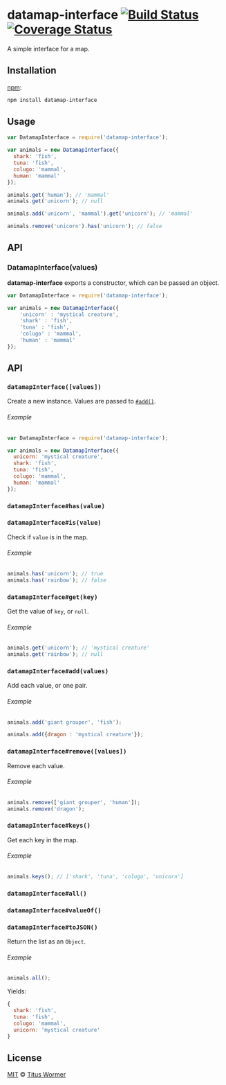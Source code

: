# datamap-interface [![Build Status][travis-badge]][travis] [![Coverage Status][codecov-badge]][codecov]

A simple interface for a map.

## Installation

[npm][]:

```bash
npm install datamap-interface
```

## Usage

```js
var DatamapInterface = require('datamap-interface');

var animals = new DatamapInterface({
  shark: 'fish',
  tuna: 'fish',
  colugo: 'mammal',
  human: 'mammal'
});

animals.get('human'); // 'mammal'
animals.get('unicorn'); // null

animals.add('unicorn', 'mammal').get('unicorn'); // 'mammal'

animals.remove('unicorn').has('unicorn'); // false
```

## API

### DatamapInterface(values)

**datamap-interface** exports a constructor, which can be passed an object.

```js
var DatamapInterface = require('datamap-interface');

var animals = new DatamapInterface({
    'unicorn' : 'mystical creature',
    'shark' : 'fish',
    'tuna' : 'fish',
    'colugo' : 'mammal',
    'human' : 'mammal'
});
```

## API

### `datamapInterface([values])`

Create a new instance.  Values are passed to [`#add()`][add].

###### Example

```js
var DatamapInterface = require('datamap-interface');

var animals = new DatamapInterface({
  unicorn: 'mystical creature',
  shark: 'fish',
  tuna: 'fish',
  colugo: 'mammal',
  human: 'mammal'
});
```

### `datamapInterface#has(value)`

### `datamapInterface#is(value)`

Check if `value` is in the map.

###### Example

```js
animals.has('unicorn'); // true
animals.has('rainbow'); // false
```

### `datamapInterface#get(key)`

Get the value of `key`, or `null`.

###### Example

```js
animals.get('unicorn'); // 'mystical creature'
animals.get('rainbow'); // null
```

### `datamapInterface#add(values)`

Add each value, or one pair.

###### Example

```js
animals.add('giant grouper', 'fish');

animals.add({dragon : 'mystical creature'});
```

### `datamapInterface#remove([values])`

Remove each value.

###### Example

```js
animals.remove(['giant grouper', 'human']);
animals.remove('dragon');
```

### `datamapInterface#keys()`

Get each key in the map.

###### Example

```js
animals.keys(); // ['shark', 'tuna', 'colugo', 'unicorn']
```

### `datamapInterface#all()`

### `datamapInterface#valueOf()`

### `datamapInterface#toJSON()`

Return the list as an `Object`.

###### Example

```js
animals.all();
```

Yields:

```js
{
  shark: 'fish',
  tuna: 'fish',
  colugo: 'mammal',
  unicorn: 'mystical creature'
}
```

## License

[MIT][license] © [Titus Wormer][author]

<!-- Definitions -->

[travis-badge]: https://img.shields.io/travis/wooorm/datamap-interface.svg

[travis]: https://travis-ci.org/wooorm/datamap-interface

[codecov-badge]: https://img.shields.io/codecov/c/github/wooorm/datamap-interface.svg

[codecov]: https://codecov.io/github/wooorm/datamap-interface

[npm]: https://docs.npmjs.com/cli/install

[license]: LICENSE

[author]: http://wooorm.com

[add]: #datamapinterfaceaddvalues
